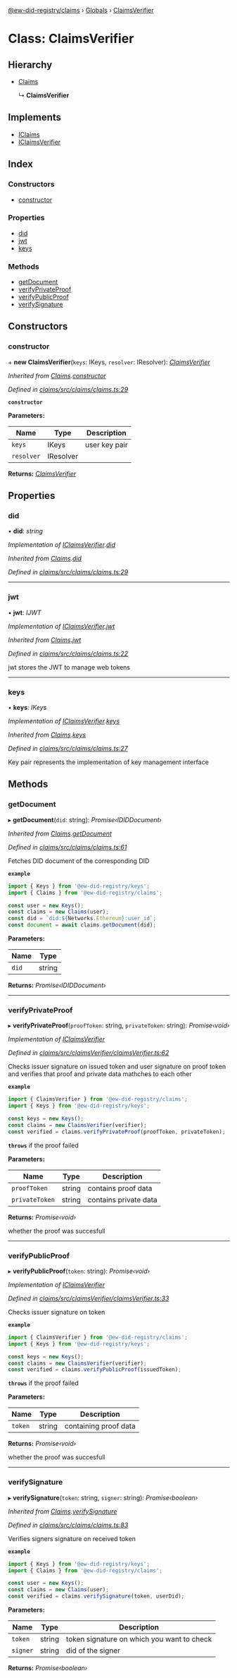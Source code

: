 [@ew-did-registry/claims](../README.md) › [Globals](../globals.md) › [ClaimsVerifier](claimsverifier.md)

# Class: ClaimsVerifier

## Hierarchy

* [Claims](claims.md)

  ↳ **ClaimsVerifier**

## Implements

* [IClaims](../interfaces/iclaims.md)
* [IClaimsVerifier](../interfaces/iclaimsverifier.md)

## Index

### Constructors

* [constructor](claimsverifier.md#constructor)

### Properties

* [did](claimsverifier.md#did)
* [jwt](claimsverifier.md#jwt)
* [keys](claimsverifier.md#keys)

### Methods

* [getDocument](claimsverifier.md#getdocument)
* [verifyPrivateProof](claimsverifier.md#verifyprivateproof)
* [verifyPublicProof](claimsverifier.md#verifypublicproof)
* [verifySignature](claimsverifier.md#verifysignature)

## Constructors

###  constructor

\+ **new ClaimsVerifier**(`keys`: IKeys, `resolver`: IResolver): *[ClaimsVerifier](claimsverifier.md)*

*Inherited from [Claims](claims.md).[constructor](claims.md#constructor)*

*Defined in [claims/src/claims/claims.ts:29](https://github.com/energywebfoundation/ew-did-registry/blob/b2aa9a8/packages/claims/src/claims/claims.ts#L29)*

**`constructor`** 

**Parameters:**

Name | Type | Description |
------ | ------ | ------ |
`keys` | IKeys | user key pair |
`resolver` | IResolver |   |

**Returns:** *[ClaimsVerifier](claimsverifier.md)*

## Properties

###  did

• **did**: *string*

*Implementation of [IClaimsVerifier](../interfaces/iclaimsverifier.md).[did](../interfaces/iclaimsverifier.md#did)*

*Inherited from [Claims](claims.md).[did](claims.md#did)*

*Defined in [claims/src/claims/claims.ts:29](https://github.com/energywebfoundation/ew-did-registry/blob/b2aa9a8/packages/claims/src/claims/claims.ts#L29)*

___

###  jwt

• **jwt**: *IJWT*

*Implementation of [IClaimsVerifier](../interfaces/iclaimsverifier.md).[jwt](../interfaces/iclaimsverifier.md#jwt)*

*Inherited from [Claims](claims.md).[jwt](claims.md#jwt)*

*Defined in [claims/src/claims/claims.ts:22](https://github.com/energywebfoundation/ew-did-registry/blob/b2aa9a8/packages/claims/src/claims/claims.ts#L22)*

jwt stores the JWT to manage web tokens

___

###  keys

• **keys**: *IKeys*

*Implementation of [IClaimsVerifier](../interfaces/iclaimsverifier.md).[keys](../interfaces/iclaimsverifier.md#keys)*

*Inherited from [Claims](claims.md).[keys](claims.md#keys)*

*Defined in [claims/src/claims/claims.ts:27](https://github.com/energywebfoundation/ew-did-registry/blob/b2aa9a8/packages/claims/src/claims/claims.ts#L27)*

Key pair represents the implementation of key management interface

## Methods

###  getDocument

▸ **getDocument**(`did`: string): *Promise‹IDIDDocument›*

*Inherited from [Claims](claims.md).[getDocument](claims.md#getdocument)*

*Defined in [claims/src/claims/claims.ts:61](https://github.com/energywebfoundation/ew-did-registry/blob/b2aa9a8/packages/claims/src/claims/claims.ts#L61)*

Fetches DID document of the corresponding DID

**`example`** 
```typescript
import { Keys } from '@ew-did-registry/keys';
import { Claims } from '@ew-did-registry/claims';

const user = new Keys();
const claims = new Claims(user);
const did = `did:${Networks.Ethereum}:user_id`;
const document = await claims.getDocument(did);
```

**Parameters:**

Name | Type |
------ | ------ |
`did` | string |

**Returns:** *Promise‹IDIDDocument›*

___

###  verifyPrivateProof

▸ **verifyPrivateProof**(`proofToken`: string, `privateToken`: string): *Promise‹void›*

*Implementation of [IClaimsVerifier](../interfaces/iclaimsverifier.md)*

*Defined in [claims/src/claimsVerifier/claimsVerifier.ts:62](https://github.com/energywebfoundation/ew-did-registry/blob/b2aa9a8/packages/claims/src/claimsVerifier/claimsVerifier.ts#L62)*

Checks issuer signature on issued token and user signature on proof token
and verifies that proof and private data mathches to each other

**`example`** 
```typescript
import { ClaimsVerifier } from '@ew-did-registry/claims';
import { Keys } from '@ew-did-registry/keys';

const keys = new Keys();
const claims = new ClaimsVerifier(verifier);
const verified = claims.verifyPrivateProof(proofToken, privateToken);
```

**`throws`** if the proof failed

**Parameters:**

Name | Type | Description |
------ | ------ | ------ |
`proofToken` | string | contains proof data |
`privateToken` | string | contains private data |

**Returns:** *Promise‹void›*

whether the proof was succesfull

___

###  verifyPublicProof

▸ **verifyPublicProof**(`token`: string): *Promise‹void›*

*Implementation of [IClaimsVerifier](../interfaces/iclaimsverifier.md)*

*Defined in [claims/src/claimsVerifier/claimsVerifier.ts:33](https://github.com/energywebfoundation/ew-did-registry/blob/b2aa9a8/packages/claims/src/claimsVerifier/claimsVerifier.ts#L33)*

Checks issuer signature on token

**`example`** 
```typescript
import { ClaimsVerifier } from '@ew-did-registry/claims';
import { Keys } from '@ew-did-registry/keys';

const keys = new Keys();
const claims = new ClaimsVerifier(verifier);
const verified = claims.verifyPublicProof(issuedToken);
```

**`throws`** if the proof failed

**Parameters:**

Name | Type | Description |
------ | ------ | ------ |
`token` | string | containing proof data |

**Returns:** *Promise‹void›*

whether the proof was succesfull

___

###  verifySignature

▸ **verifySignature**(`token`: string, `signer`: string): *Promise‹boolean›*

*Inherited from [Claims](claims.md).[verifySignature](claims.md#verifysignature)*

*Defined in [claims/src/claims/claims.ts:83](https://github.com/energywebfoundation/ew-did-registry/blob/b2aa9a8/packages/claims/src/claims/claims.ts#L83)*

Verifies signers signature on received token

**`example`** 
```typescript
import { Keys } from '@ew-did-registry/keys';
import { Claims } from '@ew-did-registry/claims';

const user = new Keys();
const claims = new Claims(user);
const verified = claims.verifySignature(token, userDid);
```

**Parameters:**

Name | Type | Description |
------ | ------ | ------ |
`token` | string | token signature on which you want to check |
`signer` | string | did of the signer  |

**Returns:** *Promise‹boolean›*
